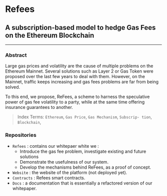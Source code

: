 # Refees 
## A subscription-based model to hedge Gas Fees on the Ethereum Blockchain
----

### Abstract

Large gas prices and volatility are the cause of multiple problems on the Ethereum Mainnet. 
Several solutions such as Layer 2 or Gas Token were proposed over the last few years to deal with them. 
However, on the Mainnet, traffic keeps increasing and gas fees problems are far from being solved. 

To this end, we propose, ReFees, a scheme to harness the speculative power of gas fee volatility to a party, while at the same time
offering insurance guarantees to another. 

> Index Terms: `Ethereum`, `Gas Price`, `Gas Mechanism`, `Subscrip-
tion`, `Blockchain`,


### Repositories

* `Refees` : contains our whitepaer white we :
  * Introduce the gas fee problem, investigate existing and future solutions
  * Demonstrate the usefulness of our system. 
  * Develop the mechanisms behind ReFees, as a proof of concept. 
* `Website` : the website of the platform (not deployed yet). 
* `Contracts` : Refees smart contracts.
* `Docs` : a documentation that is essentially a refactored version of our whitepaper.
